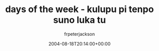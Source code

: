 ---
title: 'days of the week - kulupu pi tenpo suno luka tu'
posts: 7
hash: 't276'
author: 'frpeterjackson'
date: 2004-08-18T20:14:00+00:00
sources:
  - http://forums.tokipona.org/viewtopic.php%3Ft=276.html
---